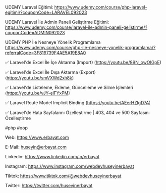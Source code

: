 UDEMY Laravel Eğitimi:
https://www.udemy.com/course/php-laravel-egitimi/?couponCode=LARAVEL092023

UDEMY Laravel İle Admin Paneli Geliştirme Eğitimi: https://www.udemy.com/course/laravel-ile-admin-paneli-gelistirme/?couponCode=ADMIN092023

UDEMY PHP İle Nesneye Yönelik Programlama
https://www.udemy.com/course/php-ile-nesneye-yonelik-programlama/?referralCode=3F819739F4AE5A19E8A0

✅ Laravel'de Excel İle İçe Aktarma (Import) (https://youtu.be/89N_owOIGpE)

✅ Laravel'de Excel İle Dışa Aktarma (Export) (https://youtu.be/smVXWd2xh8k)

✅ Laravel'de Listeleme, Ekleme, Güncelleme ve Silme İşlemleri (https://youtu.be/vJY-elFYxPM)

✅ Laravel Route Model Implicit Binding (https://youtu.be/AEerHZlgD7A)

✅ Laravel'de Hata Sayfalarını Özelleştirme | 403, 404 ve 500 Sayfasını Özelleştirme 

#php #oop

Web: https://www.erbayat.com

E-Mail: huseyin@erbayat.com

Linkedin: https://www.linkedin.com/in/erbayat

Instagram: https://www.instagram.com/webdevhuseyinerbayat

Tiktok: https://www.tiktok.com/@webdevhuseyinerbayat

Twitter: https://twitter.com/huseyinerbayat